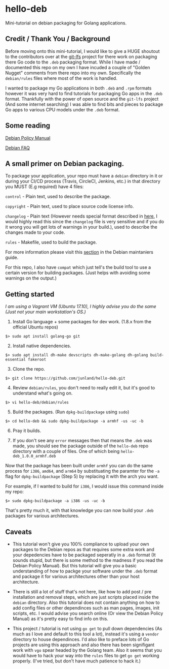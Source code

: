 # hello-deb
Mini-tutorial on debian packaging for Golang applications.

## Credit / Thank You / Background

Before moving onto this mini-tutorial, I would like to give a HUGE shoutout to the contributors over at the [git-lfs](https://github.com/git-lfs/git-lfs) project for there work on packaging there Go code to the `.deb` packaging format. While I have made / documented this repo on my own I have incuded a couple of "Golden Nugget" comments from there repo into my own. Specifically the `debian/rules` files where most of the work is handled.

I wanted to package my Go applications in both `.deb` and `.rpm` formats however it was very hard to find tutorials for packaging Go apps in the `.deb` format. Thankfully with the power of open source and the `git-lfs` project (And some internet searching) I was able to find bits and pieces to package Go apps to various CPU models under the `.deb` format.

## Some reading

[Debian Policy Manual](https://www.debian.org/doc/debian-policy/)

[Debian FAQ](https://www.debian.org/doc/manuals/debian-faq/ch-pkg_basics.en.html)

## A small primer on Debian packaging.

To package your application, your repo must have a `debian` directory in it or during your CI/CD process (Travis, CircleCI, Jenkins, etc.) in that directory you MUST (E.g required) have 4 files:

`control` - Plain text, used to describe the package.

`copyright` - Plain text, used to place source code license info.

`changelog` - Plain text (However needs special format described in [here](https://www.debian.org/doc/debian-policy/#document-ch-source), I would highly read this since the `changelog` file is very sensitive and if you do it wrong you will get lots of warnings in your build.), used to describe the changes made to your code.

`rules` - Makefile, used to build the package.

For more information please visit this [section](https://www.debian.org/doc/manuals/maint-guide/dreq.en.html#copyright) in the Debian maintaniers guide.

For this repo, I also have `compat` which just tell's the build tool to use a certain version for building packages. (Just helps with avoiding some warnings on the output.)

## Getting started
_I am using a Vagrant VM (Ubuntu 17.10), I highly advise you do the same (Just not your main workstation's OS.)_

1. Install Go language + some packages for dev work. (1.8.x from the official Ubuntu repos)

```
$> sudo apt install golang-go git
```

2. Install native dependencies.

```
$> sudo apt install dh-make devscripts dh-make-golang dh-golang build-essential fakeroot
```

3. Clone the repo.

```
$> git clone https://github.com/junland/hello-deb.git
```

4. Review `debian/rules`, you don't need to really edit it, but it's good to understand what's going on.
```
$> vi hello-deb/debian/rules
```

5. Build the packages. (Run `dpkg-buildpackage` using `sudo`)

```
$> cd hello-deb && sudo dpkg-buildpackage -a armhf -us -uc -b 
```

6. Pray it builds.

7. If you don't see any `error` messages then that means the `.deb` was made, you should see the package outside of the `hello-deb` repo directory with a couple of files. One of which being `hello-deb_1.0.0_armhf.deb`

Now that the package has been built under `armhf` you can do the same process for `i386`, `amd64`, and `arm64` by substituating the paramter for the `-a` flag for `dpkg-buildpackage` (Step 5) by replacing it with the arch you want.

For example, if I wanted to build for `i386`, I would issue this command inside my repo:
```
$> sudo dpkg-buildpackage -a i386 -us -uc -b 
```

That's pretty much it, with that knowledge you can now build your `.deb` packages for various architectures. 
 
## Caveats

* This tutorial won't give you 100% compliance to upload your own packages to the Debian repos as that requires some extra work and your depedencies have to be packaged seperatly in a `.deb` format (It sounds stupid, but there is some method to the madness if you read the Debian Policy Manual). But this tutorial will give you a basic understanding of how to packge your software under the `.deb` format and package it for various architectures other than your host architecture.

* There is still a lot of stuff that's not here, like how to add post / pre installation and removal steps, which are just scripts placed inside the `debian` directory. Also this tutorial does not contain anything on how to add config files or other dependinces such as man pages, images, init scripts, etc. I would advise you search online (Or view the Debian Policy Manual) as it's pretty easy to find info on this.

* This project / tutorial is not using `go get` to pull down dependencies (As much as I love and default to this tool a lot), instead it's using a `vendor` directory to house dependinces. I'd also like to preface lots of Go projects are using this approach and also there has been signifigant work with `vgo` spear headed by the Golang team. Also it seems that you would have to hack your way into the `rules` files to get `go get` working properly. (I've tried, but don't have much patience to hack it.)

